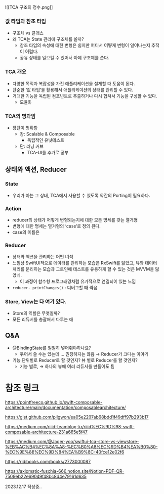 
![[TCA 구조의 정수.png]]
### 값 타입과 참조 타입

- 구조체 vs 클래스
- 왜 TCA는 State 관리에 구조체를 쓸까?
    - 참조 타입의 속성에 대한 변형은 쉽지만 어디서 어떻게 변형이 일어나는지 추적이 어렵다.
    - 공유 상태를 일으킬 수 있어서 아예 구조체를 쓴다.

### TCA 개요

- 다양한 목적과 복잡성을 가진 애플리케이션을 설계할 때 도움이 된다.
- 단순한 ‘값 타입’을 활용해서 애플리케이션의 상태를 관리할 수 있다.
- 거대한 기능을 독립된 컴포넌트로 추출하거나 다시 합쳐서 기능을 구성할 수 있다.
    - 모듈화

### TCA의 명과암

- 장단이 명확함
    - 장: Scalable & Composable
        - 독립적인 유닛테스트
    - 단: 러닝 커브
        - TCA-UI를 추가로 공부

## 상태와 액션, Reducer

### State

- 우리가 아는 그 상태, TCA에서 사용할 수 있도록 약간의 Porting이 필요하다.

### Action

- reducer의 상태가 어떻게 변형되는지에 대한 모든 명세를 갖는 열거형
- 변형에 대한 명세는 열거형의 ‘case’로 정의 된다.
- case의 이름은

### Reducer

- 상태와 액션을 관리하는 어떤 녀석
- 느낌상 SwiftUI적으로 데이터를 관리하는 모습은 RxSwift를 닮았고, 뷰와 데이터처리를 분리하는 모습과 그로인해 테스트를 유용하게 할 수 있는 것은 MVVM을 닮았네.
    - 이 과정이 함수형 프로그래밍처럼 유기적으로 연결되어 있는 느낌
- `reducer._printChanges()` : 디버그할 때 찍음

### Store, View는 다 여기 있다.
- Store의 역할은 무엇일까?
- 모든 리듀서를 총괄해서 다루는 애

## Q&A
- @BindingState를 일일히 넣어줘야하나요?
    - 묶어서 쓸 수는 있는데 … 권장하지는 않음 → Reducer가 크다는 이야기
- 기능 단위별로 Reducer로 할 것인지? 뷰 별로 Reducer를 할 것인지?
    - 기능 별로, → 하나의 뷰에 여러 리듀서를 만들어도 됨

# 참조 링크

https://pointfreeco.github.io/swift-composable-architecture/main/documentation/composablearchitecture/

https://gist.github.com/pilgwon/ea05e2207ab68bdd1f49dff97b293b17

https://medium.com/riiid-teamblog-kr/riiid%EC%9D%98-swift-composable-architecture-231a665e5f47

https://medium.com/@Jager-yoo/swiftui-tca-store-vs-viewstore-%EB%AC%B4%EC%8A%A8-%EC%B0%A8%EC%9D%B4%EA%B0%80-%EC%9E%88%EC%9D%84%EA%B9%8C-40fce12e02f6

https://ridibooks.com/books/2773000087

https://axiomatic-fuschia-666.notion.site/Notion-PDF-QR-7509eb22e69049f48bc8d4e79161d635

2023.12.17 작성중..